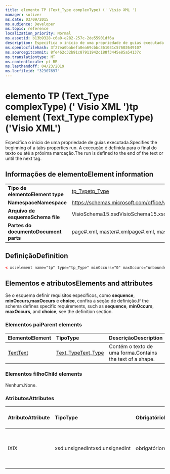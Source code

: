 ```yaml
---
title: elemento TP (Text_Type complexType) (' Visio XML ')
manager: soliver
ms.date: 03/09/2015
ms.audience: Developer
ms.topic: reference
localization_priority: Normal
ms.assetid: b13b9328-c6a0-e282-257c-2de55901df6a
description: Especifica o início de uma propriedade de guias executada. A execução é definida para o final do texto ou até a próxima marcação.
ms.openlocfilehash: 3f27ea0babefa0ea69cbbc361031c57602649107
ms.sourcegitcommit: 8fe462c32b91c87911942c188f3445e85a54137c
ms.translationtype: MT
ms.contentlocale: pt-BR
ms.lasthandoff: 04/23/2019
ms.locfileid: "32307697"
---
```

# <a name="tp-element-texttype-complextype-visio-xml"></a><span data-ttu-id="9e6d0-104">elemento TP (Text_Type complexType) (' Visio XML ')</span><span class="sxs-lookup"><span data-stu-id="9e6d0-104">tp element (Text_Type complexType) ('Visio XML')</span></span>

<span data-ttu-id="9e6d0-105">Especifica o início de uma propriedade de guias executada.</span><span class="sxs-lookup"><span data-stu-id="9e6d0-105">Specifies the beginning of a tabs properties run.</span></span> <span data-ttu-id="9e6d0-106">A execução é definida para o final do texto ou até a próxima marcação.</span><span class="sxs-lookup"><span data-stu-id="9e6d0-106">The run is defined to the end of the text or until the next tag.</span></span>
  
## <a name="element-information"></a><span data-ttu-id="9e6d0-107">Informações de elemento</span><span class="sxs-lookup"><span data-stu-id="9e6d0-107">Element information</span></span>

|||
|:-----|:-----|
|<span data-ttu-id="9e6d0-108">**Tipo de elemento**</span><span class="sxs-lookup"><span data-stu-id="9e6d0-108">**Element type**</span></span> <br/> |[<span data-ttu-id="9e6d0-109">tp_Type</span><span class="sxs-lookup"><span data-stu-id="9e6d0-109">tp_Type</span></span>](tp_type-complextypevisio-xml.md) <br/> |
|<span data-ttu-id="9e6d0-110">**Namespace**</span><span class="sxs-lookup"><span data-stu-id="9e6d0-110">**Namespace**</span></span> <br/> |https://schemas.microsoft.com/office/visio/2012/main  <br/> |
|<span data-ttu-id="9e6d0-111">**Arquivo de esquema**</span><span class="sxs-lookup"><span data-stu-id="9e6d0-111">**Schema file**</span></span> <br/> |<span data-ttu-id="9e6d0-112">VisioSchema15.xsd</span><span class="sxs-lookup"><span data-stu-id="9e6d0-112">VisioSchema15.xsd</span></span>  <br/> |
|<span data-ttu-id="9e6d0-113">**Partes do documento**</span><span class="sxs-lookup"><span data-stu-id="9e6d0-113">**Document parts**</span></span> <br/> |<span data-ttu-id="9e6d0-114">page#.xml, master#.xml</span><span class="sxs-lookup"><span data-stu-id="9e6d0-114">page#.xml, master#.xml</span></span>  <br/> |
   
## <a name="definition"></a><span data-ttu-id="9e6d0-115">Definição</span><span class="sxs-lookup"><span data-stu-id="9e6d0-115">Definition</span></span>

```XML
< xs:element name="tp" type="tp_Type" minOccurs="0" maxOccurs="unbounded" ></xs:element >
```

## <a name="elements-and-attributes"></a><span data-ttu-id="9e6d0-116">Elementos e atributos</span><span class="sxs-lookup"><span data-stu-id="9e6d0-116">Elements and attributes</span></span>

<span data-ttu-id="9e6d0-117">Se o esquema definir requisitos específicos, como **sequence**, **minOccurs**,**maxOccurs** e **choice**, confira a seção de definição.</span><span class="sxs-lookup"><span data-stu-id="9e6d0-117">If the schema defines specific requirements, such as **sequence**, **minOccurs**, **maxOccurs**, and **choice**, see the definition section.</span></span> 
  
### <a name="parent-elements"></a><span data-ttu-id="9e6d0-118">Elementos pai</span><span class="sxs-lookup"><span data-stu-id="9e6d0-118">Parent elements</span></span>

|<span data-ttu-id="9e6d0-119">**Elemento**</span><span class="sxs-lookup"><span data-stu-id="9e6d0-119">**Element**</span></span>|<span data-ttu-id="9e6d0-120">**Tipo**</span><span class="sxs-lookup"><span data-stu-id="9e6d0-120">**Type**</span></span>|<span data-ttu-id="9e6d0-121">**Descrição**</span><span class="sxs-lookup"><span data-stu-id="9e6d0-121">**Description**</span></span>|
|:-----|:-----|:-----|
|[<span data-ttu-id="9e6d0-122">Text</span><span class="sxs-lookup"><span data-stu-id="9e6d0-122">Text</span></span>](text-element-shapesheet_type-complextypevisio-xml.md) <br/> |[<span data-ttu-id="9e6d0-123">Text_Type</span><span class="sxs-lookup"><span data-stu-id="9e6d0-123">Text_Type</span></span>](text_type-complextypevisio-xml.md) <br/> |<span data-ttu-id="9e6d0-124">Contém o texto de uma forma.</span><span class="sxs-lookup"><span data-stu-id="9e6d0-124">Contains the text of a shape.</span></span>  <br/> |
   
### <a name="child-elements"></a><span data-ttu-id="9e6d0-125">Elementos filho</span><span class="sxs-lookup"><span data-stu-id="9e6d0-125">Child elements</span></span>

<span data-ttu-id="9e6d0-126">Nenhum.</span><span class="sxs-lookup"><span data-stu-id="9e6d0-126">None.</span></span>
  
### <a name="attributes"></a><span data-ttu-id="9e6d0-127">Atributos</span><span class="sxs-lookup"><span data-stu-id="9e6d0-127">Attributes</span></span>

|<span data-ttu-id="9e6d0-128">**Atributo**</span><span class="sxs-lookup"><span data-stu-id="9e6d0-128">**Attribute**</span></span>|<span data-ttu-id="9e6d0-129">**Tipo**</span><span class="sxs-lookup"><span data-stu-id="9e6d0-129">**Type**</span></span>|<span data-ttu-id="9e6d0-130">**Obrigatório**</span><span class="sxs-lookup"><span data-stu-id="9e6d0-130">**Required**</span></span>|<span data-ttu-id="9e6d0-131">**Descrição**</span><span class="sxs-lookup"><span data-stu-id="9e6d0-131">**Description**</span></span>|<span data-ttu-id="9e6d0-132">**Valores possíveis**</span><span class="sxs-lookup"><span data-stu-id="9e6d0-132">**Possible values**</span></span>|
|:-----|:-----|:-----|:-----|:-----|
|<span data-ttu-id="9e6d0-133">IX</span><span class="sxs-lookup"><span data-stu-id="9e6d0-133">IX</span></span>  <br/> |<span data-ttu-id="9e6d0-134">xsd:unsignedInt</span><span class="sxs-lookup"><span data-stu-id="9e6d0-134">xsd:unsignedInt</span></span>  <br/> |<span data-ttu-id="9e6d0-135">obrigatório</span><span class="sxs-lookup"><span data-stu-id="9e6d0-135">required</span></span>  <br/> |<span data-ttu-id="9e6d0-136">O índices baseado em zero do elemento no seu elemento pai.</span><span class="sxs-lookup"><span data-stu-id="9e6d0-136">The zero-based index of the element within its parent element.</span></span>  <br/> |<span data-ttu-id="9e6d0-137">Valores do tipo xsd:unsignedInt.</span><span class="sxs-lookup"><span data-stu-id="9e6d0-137">Values of the xsd:unsignedInt type.</span></span>  <br/> |
   

